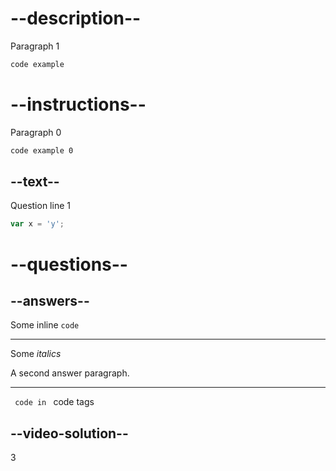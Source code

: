 # --description--

Paragraph 1

```html
code example
```

# --instructions--

Paragraph 0

```html
code example 0
```

## --text--

Question line 1

```js
var x = 'y';
```

# --questions--

## --answers--

Some inline `code`

---

Some _italics_

A second answer paragraph.

---

<code> code in </code> code tags

## --video-solution--

3

